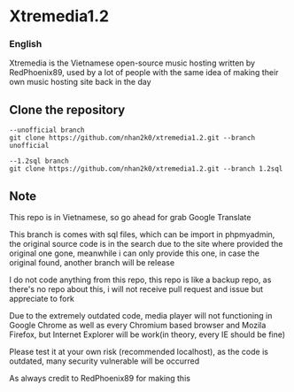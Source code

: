 # Xtremedia1.2
### English
Xtremedia is the Vietnamese open-source music hosting written by RedPhoenix89, used by a lot of people with the same idea of making their own music hosting site back in the day

## Clone the repository
```
--unofficial branch
git clone https://github.com/nhan2k0/xtremedia1.2.git --branch unofficial

--1.2sql branch
git clone https://github.com/nhan2k0/xtremedia1.2.git --branch 1.2sql
```
## Note
This repo is in Vietnamese, so go ahead for grab Google Translate

This branch is comes with sql files, which can be import in phpmyadmin, the original source code is in the search due to the site where provided the original one gone, meanwhile i can only provide this one, in case the original found, another branch will be release

I do not code anything from this repo, this repo is like a backup repo, as there's no repo about this, i will not receive pull request and issue but appreciate to fork 

Due to the extremely outdated code, media player will not functioning in Google Chrome as well as every Chromium based browser and Mozila Firefox, but Internet Explorer will be work(in theory, every IE should be fine)

Please test it at your own risk (recommended localhost), as the code is outdated, many security vulnerable will be occurred

As always credit to RedPhoenix89 for making this
